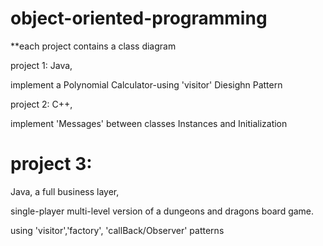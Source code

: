 # object-oriented-programming

**each project contains a class diagram

project 1: Java,

 implement a Polynomial Calculator-using 'visitor' Diesighn Pattern
 
project 2: C++,

  implement 'Messages' between classes
  Instances and Initialization

# project 3:
Java, a full business layer,

single-player multi-level version of a dungeons and dragons board
game.

using 'visitor','factory', 'callBack/Observer' patterns
  
